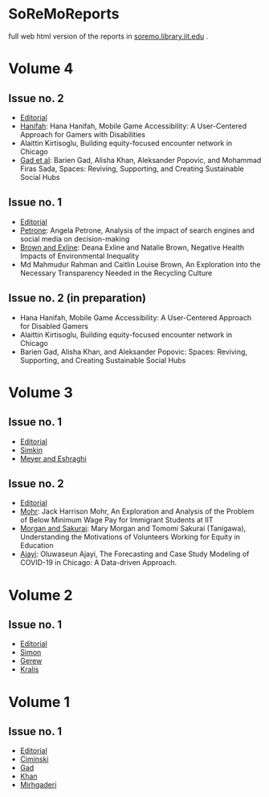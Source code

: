 # SoReMoReports
full web html version of the reports in [soremo.library.iit.edu](http://soremo.library.iit.edu/index.php/Soremo) . 


# Volume 4

## Issue no. 2

* [Editorial](https://sondzus.github.io/SoReMoReports/SoReMo-Volume4-no2-Editorial.html) 
* [Hanifah](https://sondzus.github.io/SoReMoReports/SoReMo-TechReport-vol4no2fa2023-Hanifah.html): Hana Hanifah, Mobile Game Accessibility: A User-Centered Approach for Gamers with Disabilities
* Alaittin Kirtisoglu, Building equity-focused encounter network in Chicago
* [Gad et al](https://sondzus.github.io/SoReMoReports/SoReMo-TechReport-vol4no2fa2023-Gad-Khan-Popovic-Sada.html): Barien Gad, Alisha Khan, Aleksander Popovic, and Mohammad Firas Sada,  Spaces: Reviving, Supporting, and Creating Sustainable Social Hubs

## Issue no. 1

* [Editorial](https://sondzus.github.io/SoReMoReports/SoReMo-Volume4-no1-Editorial.html) 
* [Petrone](https://sondzus.github.io/SoReMoReports/SoReMo-TechReport-vol4no1sp2023-Petrone.html): Angela Petrone, Analysis of the impact of search engines and social media on decision-making
* [Brown and Exline](https://sondzus.github.io/SoReMoReports/SoReMo-TechReport-vol4no1sp2023-BrownExline.html): Deana Exline and Natalie Brown, Negative Health Impacts of Environmental Inequality
* Md Mahmudur Rahman and Caitlin Louise Brown, An Exploration into the Necessary Transparency Needed in the Recycling Culture 

## Issue no. 2 (in preparation)

* Hana Hanifah,   Mobile Game Accessibility: A User-Centered Approach for Disabled Gamers
* Alaittin Kirtisoglu, Building equity-focused encounter network in Chicago
* Barien Gad, Alisha Khan, and Aleksander Popovic: Spaces: Reviving, Supporting, and Creating Sustainable Social Hubs


# Volume 3

## Issue no. 1

* [Editorial](https://sondzus.github.io/SoReMoReports/SoReMo-Volume3-no1-Editorial.html) 
* [Simkin](https://sondzus.github.io/SoReMoReports/SoReMo-TechReport-vol3no1sp2022-Simkin.html) 
* [Meyer and Eshraghi](https://sondzus.github.io/SoReMoReports/SoReMo-TechReport-vol3no1sp2022-Meyer-Eshraghi.html)

## Issue no. 2

* [Editorial](https://sondzus.github.io/SoReMoReports/SoReMo-Volume3-no2-Editorial.html)
* [Mohr](https://sondzus.github.io/SoReMoReports/SoReMo-TechReport-vol3no2fa2022-MOHR.html): Jack Harrison Mohr, An Exploration and Analysis of the Problem of Below Minimum Wage Pay for Immigrant Students at IIT   
* [Morgan and Sakurai](https://sondzus.github.io/SoReMoReports/SoReMo-TechReport-vol3no2fa2022-MORGAN-SAKURAI.html): Mary Morgan and Tomomi Sakurai (Tanigawa), Understanding the Motivations of Volunteers Working for Equity in Education   
* [Ajayi](https://sondzus.github.io/SoReMoReports/SoReMo-TechReport-vol3no2fa2022-AJAYI.html): Oluwaseun Ajayi, The Forecasting and Case Study Modeling of COVID-19 in Chicago: A Data-driven Approach. 



# Volume 2
## Issue no. 1

* [Editorial](https://sondzus.github.io/SoReMoReports/SoReMo-Volume2-no1-Editorial.html) 
* [Simon](https://sondzus.github.io/SoReMoReports/SoReMo-TechReport-vol2no1fa2021-SIMON.html) 
* [Gerew](https://sondzus.github.io/SoReMoReports/SoReMo-TechReport-vol2no1fa2021-GEREW.html) 
* [Kralis](https://sondzus.github.io/SoReMoReports/SoReMo-TechReport-vol2no1fa2021-KRALIS.html) 

# Volume 1
## Issue no. 1

* [Editorial](https://sondzus.github.io/SoReMoReports/SoReMo-Volume1-no1-Editorial.html) 
* [Ciminski](https://sondzus.github.io/SoReMoReports/SoReMo-TechReport-vol1no1sp2021-CIMINSKI.html) 
* [Gad](https://sondzus.github.io/SoReMoReports/SoReMo-TechReport-vol1no1sp2021-GAD.html) 
* [Khan](https://sondzus.github.io/SoReMoReports/SoReMo-TechReport-vol1no1sp2021-KHAN-public.html) 
* [Mirhgaderi](https://sondzus.github.io/SoReMoReports/SoReMo-TechReport-vol1no1sp2021-MIRGHADERI.html) 
